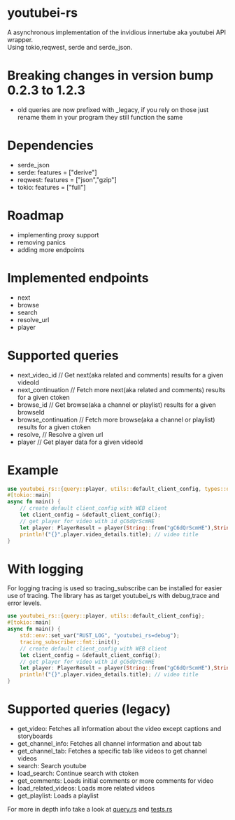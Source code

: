 # youtubei-rs
A asynchronous implementation of the invidious innertube aka youtubei API wrapper. <br>
Using tokio,reqwest, serde and serde_json.

# Breaking changes in version bump 0.2.3 to 1.2.3
- old queries are now prefixed with _legacy, if you rely on those just rename them in your program they still function the same
# Dependencies
- serde_json 
- serde: features = ["derive"]
- reqwest: features = ["json","gzip"]
- tokio: features = ["full"]

# Roadmap
- implementing proxy support
- removing panics
- adding more endpoints

# Implemented endpoints
- next
- browse
- search
- resolve_url
- player

# Supported queries
- next_video_id // Get next(aka related and comments) results for a given videoId 
- next_continuation // Fetch more next(aka related and comments) results for a given ctoken
- browse_id // Get browse(aka a channel or playlist) results for a given browseId
- browse_continuation // Fetch more browse(aka a channel or playlist) results for a given ctoken
- resolve, // Resolve a given url
- player // Get player data for a given videoId

# Example 
```rust
use youtubei_rs::{query::player, utils::default_client_config, types::query_results::PlayerResult};
#[tokio::main]
async fn main() {
    // create default client_config with WEB client
    let client_config = &default_client_config();
    // get player for video with id gC6dQrScmHE
    let player: PlayerResult = player(String::from("gC6dQrScmHE"),String::from(""),&client_config).await.unwrap();
    println!("{}",player.video_details.title); // video title
}

```
# With logging
For logging tracing is used so tracing_subscribe can be installed for easier use of tracing. The library has as target youtubei_rs with debug,trace and error levels.
```rust
use youtubei_rs::{query::player, utils::default_client_config};
#[tokio::main]
async fn main() {
    std::env::set_var("RUST_LOG", "youtubei_rs=debug");
    tracing_subscriber::fmt::init();
    // create default client_config with WEB client
    let client_config = &default_client_config();
    // get player for video with id gC6dQrScmHE
    let player: PlayerResult = player(String::from("gC6dQrScmHE"),String::from(""),&client_config).await.unwrap();
    println!("{}",player.video_details.title); // video title
}

```
# Supported queries (legacy)
- get_video: Fetches all information about the video except captions and storyboards
- get_channel_info: Fetches all channel information and about tab
- get_channel_tab: Fetches a specific tab like videos to get channel videos
- search: Search youtube
- load_search: Continue search with ctoken
- get_comments: Loads initial comments or more comments for video
- load_related_videos: Loads more related videos
- get_playlist: Loads a playlist

For more in depth info take a look at [query.rs](https://github.com/11Tuvork28/youtubei-rs/blob/main/src/query.rs) and [tests.rs](https://github.com/11Tuvork28/youtubei-rs/blob/master/src/tests.rc)